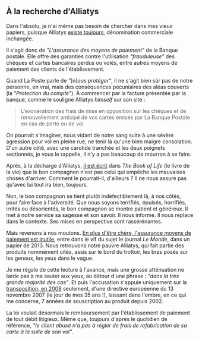 ## À la recherche d'Alliatys

Dans l'absolu, je n'ai même pas besoin de chercher dans mes vieux papiers, puisque Alliatys [existe toujours][1], dénomination commerciale inchangée.

[1]: https://www.labanquepostale.fr/particulier/produits/quotidien/comptes_services/alliatys.html

Il s'agit donc de *"L'assurance des moyens de paiement"* de la Banque postale. Elle offre des garanties contre l'utilisation *"frauduleuse"* des chèques et cartes bancaires perdus ou volés, entre autres moyens de paiement des clients de l'établissement.

Quand La Poste parle de *"*[n]*ous protéger"*, il ne s'agit bien sûr pas de notre personne, en vrai, mais des conséquences pécuniaires des aléas couverts (la *"Protection du compte"*). À commencer par la facture présentée par la banque, comme le souligne  Alliatys *himself* sur son site :

> L'exonération des frais de mise en opposition sur les chèques et de renouvellement anticipé de vos cartes émises par La Banque Postale en cas de perte ou de vol.

On pourrait s'imaginer, nous vidant de notre sang suite à une sévère agression pour vol en pleine rue, ne tenir là qu'une bien maigre consolation. D'un autre côté, avec une carotide tranchée  et les deux poignets sectionnés, je vous le rappelle, il n'y a pas beaucoup de mourron à se faire.

Après, à la décharge d'Alliatys, [il est écrit][2] dans *The Book of Life* (le livre de la vie) que le bon compagnon n'est pas celui qui empêche les mauvaises choses d'arriver. Comment le pourrait-il, d'ailleurs ? Il ne nous assure pas qu'avec lui tout ira bien, toujours.

[2]: http://www.thebookoflife.org/on-manuals-and-literature/

Non, le bon compagnon se tient plutôt indéfectiblement là, à nos côtés, pour faire face à l'adversité. Que nous soyons terrifiés, épuisés, horrifiés, irrités ou désorientés, le bon compagnon se montre patient et généreux. Il met à notre service sa sagesse et son savoir. Il nous informe. Il nous replace dans le contexte. Ses mises en perspective sont rassérénantes.

Mais revenons à nos moutons. [En plus d'être chère, l'assurance moyens de paiement est inutile][3], entre dans le vif du sujet le journal *Le Monde*, dans un papier de 2013. Nous retrouvons notre pauvre Alliatys, qui fait partie des produits nommément cités, assis sur le bord du trottoir, les bras posés sur les genoux, les yeux dans le vague.

[3]: http://www.lemonde.fr/economie/article/2013/01/21/en-plus-d-etre-chere-l-assurance-moyens-de-paiement-est-inutile_1819930_3234.html

Je me régale de cette lecture à l'avance, mais une grosse atténuation ne tarde pas à me sauter aux yeux, au détour d'une phrase : *"dans la très grande majorité des cas"*. Et puis l'accusation s'appuie uniquement sur la [transposition, en 2009][4] seulement, d'une directive européenne du 13 novembre 2007 (le jour de mes 35 ans !), laissant dans l'ombre, en ce qui me concerne, 7 années de souscription au produit depuis 2002.

[4]: http://www.legifrance.gouv.fr/affichTexte.do?cidTexte=JORFTEXT000020856747&categorieLien=id

La loi voulait désormais le remboursement par l'établissement de paiement de tout débit litigieux. Même que, toujours d'après le quotidien de référence, *"le client abusé n'a pas à régler de frais de refabrication de sa carte à la suite de son vol"*.
